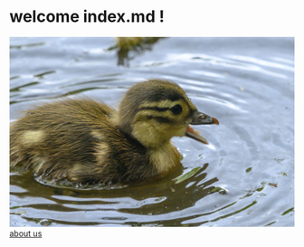 # welcome index.md !
![image of Fallon Salomon](https://raw.githubusercontent.com/Fallons1/my-repo/main/68747470733a2f2f7777772e7468657370727563652e636f6d2f74686d622f6f5a736c7169654958767838466c70546e6c4a562d6a70355a63633d2f3337383078323532302f66696c746572733a66696c6c286175746f2c31292f646f2d6475636b732d686176652d7465.jpg "duck")
[about us](about.md)
